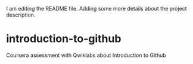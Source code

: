 I am editing the README file. Adding some more details about the project description.
# introduction-to-github
Coursera assessment with Qwiklabs about Introduction to Github
